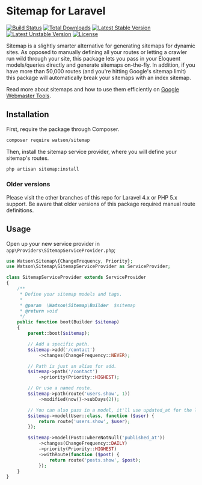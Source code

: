 Sitemap for Laravel
===================

[![Build Status](https://travis-ci.org/dwightwatson/sitemap.png?branch=master)](https://travis-ci.org/dwightwatson/sitemap)
[![Total Downloads](https://poser.pugx.org/watson/sitemap/downloads.svg)](https://packagist.org/packages/watson/sitemap)
[![Latest Stable Version](https://poser.pugx.org/watson/sitemap/v/stable.svg)](https://packagist.org/packages/watson/sitemap)
[![Latest Unstable Version](https://poser.pugx.org/watson/sitemap/v/unstable.svg)](https://packagist.org/packages/watson/sitemap)
[![License](https://poser.pugx.org/watson/sitemap/license.svg)](https://packagist.org/packages/watson/sitemap)

Sitemap is a slightly smarter alternative for generating sitemaps for dynamic sites. As opposed to manually defining all your routes or letting a crawler run wild through your site, this package lets you pass in your Eloquent models/queries directly and generate sitemaps on-the-fly. In addition, if you have more than 50,000 routes (and you're hitting Google's sitemap limit) this package will automatically break your sitemaps with an index sitemap.

Read more about sitemaps and how to use them efficiently on [Google Webmaster Tools](https://support.google.com/webmasters/answer/156184?hl=en).

## Installation
First, require the package through Composer.

```sh
composer require watson/sitemap
```

Then, install the sitemap service provider, where you will define your sitemap's routes.

```sh
php artisan sitemap:install
```

### Older versions
Please visit the other branches of this repo for Laravel 4.x or PHP 5.x support. Be aware that older versions of this package required manual route definitions.

## Usage

Open up your new service provider in `app\Providers\SitemapServiceProvider.php`;

```php
use Watson\Sitemap\{ChangeFrequency, Priority};
use Watson\Sitemap\SitemapServiceProvider as ServiceProvider;

class SitemapServiceProvider extends ServiceProvider
{
    /**
     * Define your sitemap models and tags.
     *
     * @param  \Watson\Sitemap\Builder  $sitemap
     * @return void
     */
    public function boot(Builder $sitemap)
    {
        parent::boot($sitemap);

        // Add a specific path.
        $sitemap->add('/contact')
            ->changes(ChangeFrequency::NEVER);

        // Path is just an alias for add.
        $sitemap->path('/contact')
            ->priority(Priority::HIGHEST);

        // Or use a named route.
        $sitemap->path(route('users.show', 1))
            ->modified(now()->subDays(2));

        // You can also pass in a model, it'll use updated_at for the lastModified attribute.
        $sitemap->model(User::class, function ($user) {
            return route('users.show', $user);
        });

        $sitemap->model(Post::whereNotNull('published_at'))
            ->changes(ChangeFrequency::DAILY)
            ->priority(Priority::HIGHEST)
            ->withRoute(function ($post) {
                return route('posts.show', $post);
            });
    }
}
```
